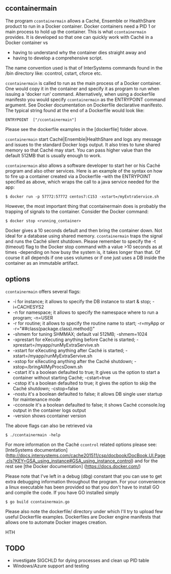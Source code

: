 ## ccontainermain

The program `ccontainermain` allows a Caché, Ensemble or HealthShare product to run in a Docker container.
Docker containers need a PID 1 or main process to hold up the container. This is what `ccontainermain` provides.
It is developed so that one can quickly work with Caché in a Docker container vs 
* having to understand why the container dies straight away and 
* having to develop a comprehensive script.

The name convention used is that of InterSystems commands found in the <installDir>/bin directory like:
ccontrol, cstart, cforce etc.
 
`ccontainermain` is called to run as the main process of a Docker container.
One would copy it in the container and specify it as program to run when issuing a 'docker run' command. Alternatively, when using a dockerfile manifesto you would specify `ccontainermain` as the ENTRYPOINT command argument. See Docker documentation on Dockerfile declarative manifesto. The typical string found at the end of a Dockerfile would look like:

`ENTRYPOINT  ["/ccontainermain"]` 

Please see the dockerfile examples in the [dockerfile] folder above.

`ccontainermain` start Caché|Ensemble|HealthShare and logs any message and issues to the standard Docker logs output.
It also tries to tune shared memory so that Caché may start. You can pass higher value than the default 512MB that is usually enough to work.

`ccontainermain` also allows a software developer to start her or his Caché program and also other services.
Here is an example of the syntax on how to fire up a container created via a Dockerfile -with the ENTRYPOINT specified as above, which wraps the call to a java service needed for the app:

`$ docker run -p 57772:57772 centos7:C153 -xstart=/myExtraService.sh` 

However, the most important thing that ccontainermain does is probably the trapping of signals to the container.
Consider the Docker command:
 
	$ docker stop <running_container>

Docker gives a 10 seconds default and then bring the container down. Not ideal for a database using shared memory.
`ccontainermain` traps the signal and runs the Caché silent shutdown. Please remember to specify the -t (timeout) flag to the Docker stop command with a value >10 seconds as at times -depending on how busy the system is, it takes longer than that. Of course it all depends if one uses volumes or if one just uses a DB inside the container as an immutable artifact.

## options
`ccontainermain` offers several flags:
* -i for instance; it allows to specify the DB instance to start & stop; -i=CACHESYS2
* -n for namespace; it allows to specify the namespace where to run a program; -n=USER
* -r for routine; it allows to specify the routine name to start; -r=myApp or -r="##class(package.class).method()"
* -shmem for tuning SHMMAX; default val 512MB; -shmem=1024
* -xprestart for eXecuting anything before Caché is started; -xprestart=/myapp/runMyExtraServive.sh
* -xstart for eXecuting anything after Caché is started; -xstart=/myapp/runMyExtraServive.sh
* -xstop for eXecuting anything after the Caché shutdown; -xstop=/bringAllMyProcsDown.sh
* -cstart it's a boolean defaulted to true; It gives us the option to start a container without starting Caché; -cstart=true
* -cstop it's a boolean defaulted to true; it gives the option to skip the Caché shutdown; -cstop=false
* -nostu it's a boolean defaulted to false; it allows DB single user startup for maintenance mode 
* -cconsole it's a boolean defaulted to false; it shows Caché cconsole.log output in the container logs output
* -version shows ccontainer version

The above flags can also be retrieved via

	$ ./ccontainermain -help


For more information on the Caché `ccontrol` related options please see:
[InteSystems documentation] (http://docs.intersystems.com/cache201511/csp/docbook/DocBook.UI.Page.cls?KEY=GSA_using_instance#GSA_using_instance_control)
and for the rest see
[the Docker documentation] (https://docs.docker.com/)

Please note that I've left in a debug (dbg) constant that you can use to get extra debugging information throughout the program.
For your convenience a linux executable has been provided so that you don't have to install GO and compile the code.
If you have GO installed simply

	$ go build ccontainermain.go


Please also note the dockerfile/ directory under which I'll try to upload few useful Dockerfile examples. Dockerfiles are Docker engine manifests that allows one to automate Docker images creation.

HTH


## TODO
* investigate SIGCHLD for dying processes and clean up PID table
* Windows/Azure support and testing

